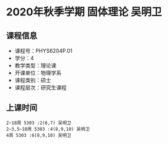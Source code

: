 # 2020年秋季学期 固体理论 吴明卫






## 课程信息

- 课程号：PHYS6204P.01
- 学分：4
- 教学类型：理论课
- 开课单位：物理学系
- 课程类别：硕士
- 课程层次：研究生课程

## 上课时间

```
2~18周 5303 :2(6,7) 吴明卫
2~3,5~18周 5303 :4(8,9,10) 吴明卫
4周 5303 :6(8,9,10) 吴明卫
```

